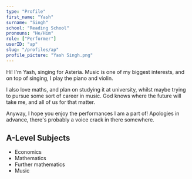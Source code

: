 ```yaml
---
type: "Profile"
first_name: "Yash"
surname: "Singh"
school: "Reading School"
pronouns: "He/Him"
role: ["Performer"]
userID: "ap"
slug: "/profiles/ap"
profile_picture: "Yash Singh.png"
---
```


Hi! I'm Yash, singing for Asteria. Music is one of my biggest interests, and on top of singing, I play the piano and violin.

I also love maths, and plan on studying it at university, whilst maybe trying to pursue some sort of career in music. God knows where the future will take me, and all of us for that matter.

Anyway, I hope you enjoy the performances I am a part of! Apologies in advance, there's probably a voice crack in there somewhere.

## A-Level Subjects
- Economics
- Mathematics
- Further mathematics
- Music

